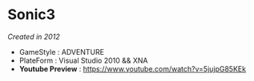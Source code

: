 Sonic3
======
*Created in 2012* 
* GameStyle : ADVENTURE 
* PlateForm : Visual Studio 2010 && XNA
* **Youtube Preview** : https://www.youtube.com/watch?v=5jujpG85KEk
